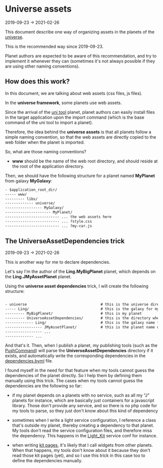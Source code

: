 Universe assets
================
2019-09-23 -> 2021-02-26



This document describe one way of organizing assets in the planets of the [universe](https://github.com/karayabin/universe-snapshot).

This is the recommended way since 2019-09-23.

Planet authors are expected to be aware of this recommendation, and try to implement it whenever they can (sometimes it's not always possible
if they are using other naming conventions).




How does this work?
----------------


In this document, we are talking about web assets (css files, js files).


In the **universe framework**, some planets use web assets.

Since the arrival of the [uni tool](https://github.com/lingtalfi/universe-naive-importer) planet,
planet authors can easily install files in the target application upon the import command (which is the base command of the uni tool to import
a planet).

Therefore, the idea behind the **universe assets** is that all planets follow a simple naming convention, so that the web assets
are directly copied to the web folder when the planet is imported.



So, what are those naming conventions?


- **www** should be the name of the web root directory, and should reside at the root of the application directory.


Then, we should have the following structure for a planet named **MyPlanet** from galaxy **MyGalaxy**:


```txt 
- $application_root_dir/
----- www/
--------- libs/
------------- universe/
----------------- MyGalaxy/
--------------------- MyPlanet/
------------------------- ... the web assets here
------------------------- ... ?style.css
------------------------- ... ?my-car.js

```



The UniverseAssetDependencies trick
-----------------
2019-09-23 -> 2021-02-26



This is another way for me to declare dependencies.

Let's say I'm the author of the **Ling.MyBigPlanet** planet, which depends on the **Ling.JMyAssetPlanet** planet.

Using the **universe asset dependencies** trick, I will create the following structure:


```txt

- universe                                  # this is the universe directory
----- Ling/                                 # this is the galaxy for my planet
--------- MyBigPlanet/                      # this is my planet
--------- UniverseAssetDependencies/        # this is the directory where I define my "universe assets" dependencies
------------- Ling/                         # this is the galaxy name for one planet I depend on
----------------- JMyAssetPlanet/           # this is the planet name of a planet I depend on
----------------- ...
------------- ...

```


And that's it.
Then, when I publish a planet, my publishing tools (such as the [PushCommand](https://github.com/lingtalfi/LingTalfi/blob/master/Kaos/Command/PushCommand.php))
will parse the **UniverseAssetDependencies** directory if it exists, and automatically write the corresponding dependencies in the [dependencies.byml](https://github.com/lingtalfi/Uni2#dependenciesbyml) file.


I found myself in the need for that feature when my tools cannot guess the dependencies of the planet directly. So I help them by defining them manually
using this trick.
The cases when my tools cannot guess the dependencies are the following so far:


- if my planet depends on a planets with no service, such as all my "J" planets for instance, which are basically just containers for a javascript library.
        Those don't provide any service, and so there is no php code for my tools to parse, so they just don't know about this kind of dependency
  
- sometimes when I write a light service configuration, I reference a class that's outside my planet, thereby creating a dependency to that planet.
    My tools don't read the service configuration files, and therefore miss the dependency. This happens in the [Light_Kit](https://github.com/lingtalfi/Light_Kit) service conf for instance.
  
- when writing [kit pages](https://github.com/lingtalfi/Light_Kit#babyyaml-page-configuration-files), it's likely that I call widgets from other planets.
    When that happens, my tools don't know about it because they don't read those kit pages (yet), and so I use this trick in this case too to define
    the dependencies manually.
